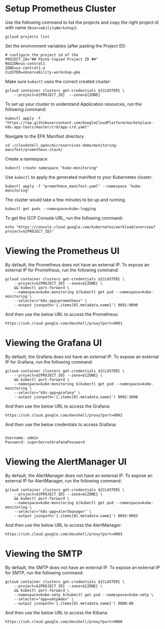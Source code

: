 # Setup Prometheus Cluster
Use the following command to list the projects and copy the right project id with name  `ObservabilityWorkshop1`:

```
gcloud projects list
```

Set the environment variables (after pasting the Project ID):

```
# configure the project id of the 
PROJECT_ID="## Paste Copied Project ID ##"
REGION=us-central1
ZONE=us-central1-a
CLUSTER=observability-workshop-gke
```

Make sure `kubectl` uses the correct created cluster:

```
gcloud container clusters get-credentials ${CLUSTER} \
	--project=${PROJECT_ID}  --zone=${ZONE}
```

To set up your cluster to understand Application resources, run the following command:
```
kubectl apply -f "https://raw.githubusercontent.com/GoogleCloudPlatform/marketplace-k8s-app-tools/master/crd/app-crd.yaml"
```

Navigate to the EFK Manifest directory

```
cd ~/cloudshell_open/microservices-demo/monitoring-manifest/prometheus-stack/
```


Create a namespace

```
kubectl create namespace "kube-monitoring"
```


Use `kubectl` to apply the generated manifest to your Kubernetes cluster:

```
kubectl apply -f "prometheus_manifest.yaml" --namespace "kube-monitoring"
```

The cluster would take a few minutes to be up and running.

```
kubectl get pods --namespace=kube-logging
```

To get the GCP Console URL, run the following command:

```
echo "https://console.cloud.google.com/kubernetes/workload/overview?project=${PROJECT_ID}"
```



# Viewing the Prometheus UI
By default, the Prometheus does not have an external IP. To expose an external IP for Prometheus, run the following command:

```
gcloud container clusters get-credentials ${CLUSTER} \
	--project=${PROJECT_ID} --zone=${ZONE} \
	&& kubectl port-forward \
	--namespace=kube-monitoring $(kubectl get pod --namespace=kube-monitoring \
	--selector="k8s-app=prometheus" \
	--output jsonpath='{.items[0].metadata.name}') 9091:9090
```

And then use the below URL to access the Prometheus:

```
https://ssh.cloud.google.com/devshell/proxy?port=9091
```


# Viewing the Grafana UI
By default, the Grafana does not have an external IP. To expose an external IP for Grafana, run the following command:

```
gcloud container clusters get-credentials ${CLUSTER} \
	--project=${PROJECT_ID} --zone=${ZONE} \
	&& kubectl port-forward \
	--namespace=kube-monitoring $(kubectl get pod --namespace=kube-monitoring \
	--selector="k8s-app=grafana" \
	--output jsonpath='{.items[0].metadata.name}') 9092:3000
```

And then use the below URL to access the Grafana:

```
https://ssh.cloud.google.com/devshell/proxy?port=9092
```

And then use the below credentials to access Grafana:

```

Username: admin
Password: superSecretGrafanaPassword

```

# Viewing the AlertManager UI
By default, the AlertManager does not have an external IP. To expose an external IP for AlertManager, run the following command:

```
gcloud container clusters get-credentials ${CLUSTER} \
	--project=${PROJECT_ID} --zone=${ZONE} \
	&& kubectl port-forward \
	--namespace=kube-monitoring $(kubectl get pod --namespace=kube-monitoring \
	--selector="k8s-app=alertmanager" \
	--output jsonpath='{.items[0].metadata.name}') 9093:9093
```

And then use the below URL to access the AlertManager:

```
https://ssh.cloud.google.com/devshell/proxy?port=9093
```


# Viewing the SMTP
By default, the SMTP does not have an external IP. To expose an external IP for SMTP, run the following command:

```
gcloud container clusters get-credentials ${CLUSTER} \
	--project=${PROJECT_ID} --zone=${ZONE} \
	&& kubectl port-forward \
	--namespace=kube-smtp $(kubectl get pod --namespace=kube-smtp \
	--selector="app=smtp4dev" \
	--output jsonpath='{.items[0].metadata.name}') 9000:80
```

And then use the below URL to access the Kibana:

```
https://ssh.cloud.google.com/devshell/proxy?port=9000
```
